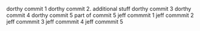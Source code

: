 dorthy commit 1
dorthy commit 2. additional stuff
dorthy commit 3 
dorthy commit 4
dorthy commit 5
part of commit 5
jeff commmit 1
jeff commmit 2
jeff commmit 3
jeff commmit 4
jeff commmit 5 

